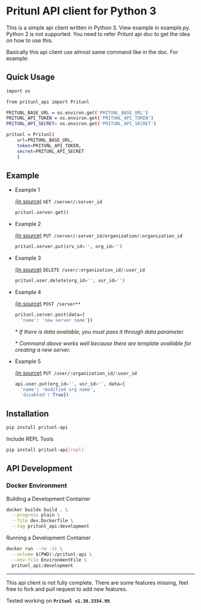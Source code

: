 # Pritunl API client for Python 3

This is a simple api client written in Python 3. View example in
example.py.
Python 2 is not supported. You need to refer Pritunl api doc to get the
idea on how to use this.

Basically this api client use almost same command like in the doc.
For example:


## Quick Usage

```bash
import os

from pritunl_api import Pritunl

PRITUNL_BASE_URL = os.environ.get('PRITUNL_BASE_URL')
PRITUNL_API_TOKEN = os.environ.get('PRITUNL_API_TOKEN')
PRITUNL_API_SECRET= os.environ.get('PRITUNL_API_SECRET')

pritunl = Pritunl(
    url=PRITUNL_BASE_URL,
    token=PRITUNL_API_TOKEN,
    secret=PRITUNL_API_SECRET
    )

```

## Example

* Example 1

  [(in source)](https://github.com/pritunl/pritunl-web/blob/master/handlers/server.go#L9-L30) `GET /server/:server_id`

  ```python
  pritunl.server.get()
  ```

* Example 2

  [(in source)](https://github.com/pritunl/pritunl-web/blob/master/handlers/server.go#L140-L150) `PUT /server/:server_id/organization/:organization_id`

  ```python
  pritunl.server.put(srv_id='', org_id='')
  ```

* Example 3

  [(in source)](https://github.com/pritunl/pritunl-web/blob/master/handlers/user.go#L142-L152) `DELETE /user/:organization_id/:user_id`

  ```python
  pritunl.user.delete(org_id='', usr_id='')
  ```

* Example 4

  [(in source)](https://github.com/pritunl/pritunl-web/blob/master/handlers/server.go#L81-L97) `POST /server**`

  ```python
  pritunl.server.post(data={
    'name': 'new server name'})
  ```

   \* _If there is data available, you must pass it through data parameter._

   \* _Command above works well because there are template available for
   creating a new server._

* Example 5

  [(in source)](https://github.com/pritunl/pritunl-web/blob/master/handlers/user.go#L122-L140) `PUT /user/:organization_id/:user_id`

  ```python
  api.user.put(org_id='', usr_id='', data={
    'name': 'modified org name',
    'disabled': True})
  ```


## Installation

```bash
pip install pritunl-api
```

Include REPL Tools

```bash
pip install pritunl-api[repl]
```

## API Development

### Docker Environment

Building a Development Container
```sh
docker buildx build . \
  --progress plain \
  --file dev.Dockerfile \
  --tag pritunl_api:development
```

Running a Development Container

```sh
docker run --rm -it \
  --volume $(PWD):/pritunl-api \
  --env-file EnvironmentFile \
  pritunl_api:development
```

***
This api client is not fully complete. There are some features missing,
feel free to fork and pull request to add new features.

Tested working on **`Pritunl v1.30.3354.99`**.
